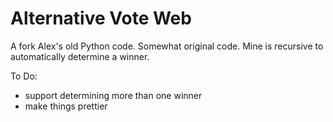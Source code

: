 # Alternative Vote Web

A fork Alex's old Python code.
Somewhat original code. Mine is recursive to automatically determine a winner.

To Do:
- support determining more than one winner
- make things prettier
